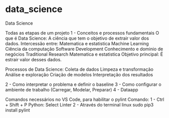 # data_science
Data Science

Todas as etapas de um projeto
1 - Conceitos e processos fundamentais
        O que é Data Science: A ciência que tem o objetivo de extrair valor dos dados.
        Intercessão entre:
            Matematica e estatistica
                Machine Learning
            Ciência da computação
                Software Development
            Conhecimento e dominio de negócios
                Traditional Research
            Matematica e estatistica
Objetivo principal: É estrair valor desses dados.

Processos de Data Science:
    Coleta de dados
    Limpeza e transformação
    Análise e exploração
    Criação de modelos
    Interpretação dos resultados


2 - Como interpretar o problema e definir o baseline
3 - Como configurar o ambiente de trabalho (Carregar, Modelar, Preparar)
4 - Dataapp

Comandos necessários no VS Code, para habilitar o pylint
Comando:
1 -   Ctrl + Shift + P
        Python: Select Linter
2 - Através do terminal linux
        sudo pip3 install pylint
